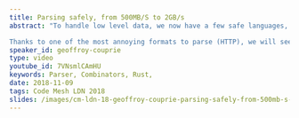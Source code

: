 ```yaml
---
title: Parsing safely, from 500MB/S to 2GB/s
abstract: "To handle low level data, we now have a few safe languages, and good parsing libraries, to make sure untrusted data will never overstep its bounds. Unfortunately, when we need performance, we will too often resort to handwritten state machines, generally in C, and maybe a little assembly while we're at it.

Thanks to one of the most annoying formats to parse (HTTP), we will see how we can write a naive parser in Rust, and transform it to beat state of the art handwritten C parsers while keeping it as readable and safe as the original one."
speaker_id: geoffroy-couprie
type: video
youtube_id: 7VNsmlCAmHU
keywords: Parser, Combinators, Rust,
date: 2018-11-09
tags: Code Mesh LDN 2018
slides: /images/cm-ldn-18-geoffroy-couprie-parsing-safely-from-500mb-s-to-2gb-s-compressed.pdf
---
```


